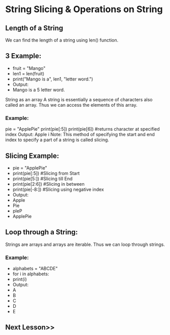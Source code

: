 
# String Slicing & Operations on String
## Length of a String
We can find the length of a string using len() function.

## 3 Example:
- fruit = "Mango"
- len1 = len(fruit)
- print("Mango is a", len1, "letter word.")
- Output:
- Mango is a 5 letter word.

String as an array
A string is essentially a sequence of characters also called an array. Thus we can access the elements of this array.

### Example:
pie = "ApplePie"
print(pie[:5])
print(pie[6])	#returns character at specified index
Output:
Apple
i
Note: This method of specifying the start and end index to specify a part of a string is called slicing.

## Slicing Example:
- pie = "ApplePie"
- print(pie[:5])      #Slicing from Start
- print(pie[5:])      #Slicing till End
- print(pie[2:6])     #Slicing in between
- print(pie[-8:])     #Slicing using negative index
- Output:
- Apple
- Pie
- pleP
- ApplePie
## Loop through a String:
Strings are arrays and arrays are iterable. Thus we can loop through strings.

### Example:
- alphabets = "ABCDE"
- for i in alphabets:
-    print(i)
- Output:
- A
- B
- C
- D
- E
## Next Lesson>>